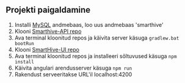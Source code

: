 ## Projekti paigaldamine
1. Installi [MySQL](https://www.mysql.com/) andmebaas, loo uus andmebaas 'smarthive'
2. Klooni [Smarthive-API repo](https://github.com/chlohk/SmartHive-API)
3. Ava terminal kloonitud repos ja käivita server käsuga `gradlew.bat bootRun`
4. Klooni [SmartHive-UI repo](https://github.com/chlohk/SmartHive-UI)
5. Ava terminal kloonitud repos ja installeeri sõltuvused käsuga `npm install`
6. Käivita angulari arendusserver käsuga `npm run`
7. Rakendust serveeritakse URL'il localhost:4200
